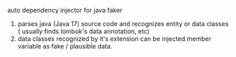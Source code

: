 auto dependency injector for java faker 

1. parses java (Java 17) source code and recognizes entity or data classes ( usually finds lombok's data annotation, etc)
2. data classes recognized by it's extension can be injected member variable as fake / plausible data.